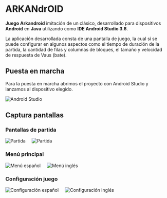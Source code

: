 # ARKANdrOID

**Juego Arkandroid** imitación de un clásico, desarrollado para dispositivos **Android** en **Java** utilizando como **IDE Android Studio 3.6**.

La aplicación desarrollada consta de una pantalla de juego, la cual sí se puede configurar en algunos aspectos como el tiempo de duración de la partida, la cantidad de filas y columnas de  bloques, el tamaño y velocidad de respuesta de Vaus (bate).

## Puesta en marcha

Para la puesta en marcha abrimos el proyecto con Android Studio y lanzamos al dispositivo elegido.

![Android Studio](images/android_studio.png)

## Captura pantallas

### Pantallas de partida

![Partida](images/partida1.png) &nbsp; &nbsp; ![Partida](images/partida2.png)

### Menú principal

![Menú español](images/menu_sp.png) &nbsp; &nbsp; ![Menú inglés](images/menu_en.png)

### Configuración juego

![Configuración español](images/configuracion_sp.png) &nbsp; &nbsp; ![Configuración inglés](images/configuracion_en.png)
